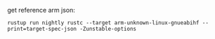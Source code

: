 get reference arm json:
```
rustup run nightly rustc --target arm-unknown-linux-gnueabihf --print=target-spec-json -Zunstable-options
```
